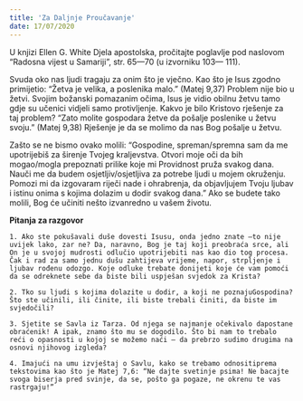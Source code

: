 ```yaml
---
title: 'Za Daljnje Proučavanje'
date: 17/07/2020
---
```


U knjizi Ellen G. White Djela apostolska, pročitajte poglavlje pod naslovom “Radosna vijest u Samariji”, str. 65—70 (u izvorniku 103— 111).

Svuda oko nas ljudi tragaju za onim što je vječno. Kao što je Isus zgodno primijetio: “Žetva je velika, a poslenika malo.” (Matej 9,37) Problem nije bio u žetvi. Svojim božanski pomazanim očima, Isus je vidio obilnu žetvu tamo gdje su učenici vidjeli samo protivljenje. Kakvo je bilo Kristovo rješenje za taj problem? “Zato molite gospodara žetve da pošalje poslenike u žetvu svoju.” (Matej 9,38) Rješenje je da se molimo da nas Bog pošalje u žetvu.

Zašto se ne bismo ovako molili: “Gospodine, spreman/spremna sam da me upotrijebiš za širenje Tvojeg kraljevstva. Otvori moje oči da bih mogao/mogla prepoznati prilike koje mi Providnost pruža svakog dana. Nauči me da budem osjetljiv/osjetljiva za potrebe ljudi u mojem okruženju. Pomozi mi da izgovaram riječi nade i ohrabrenja, da objavljujem Tvoju ljubav i istinu onima s kojima dolazim u dodir svakog dana.” Ako se budete tako molili, Bog će učiniti nešto izvanredno u vašem životu.

**Pitanja za razgovor**

`1.	Ako ste pokušavali duše dovesti Isusu, onda jedno znate —to nije uvijek lako, zar ne? Da, naravno, Bog je taj koji preobraća srce, ali On je u svojoj mudrosti odlučio upotrijebiti nas kao dio tog procesa. Čak i rad za samo jednu dušu zahtijeva vrijeme, napor, strpljenje i ljubav rođenu odozgo. Koje odluke trebate donijeti koje će vam pomoći da se odreknete sebe da biste bili uspješan svjedok za Krista?`

`2.	Tko su ljudi s kojima dolazite u dodir, a koji ne poznajuGospodina? Što ste učinili, ili činite, ili biste trebali činiti, da biste im svjedočili?`

`3.	Sjetite se Savla iz Tarza. Od njega se najmanje očekivalo dapostane obraćenik! A ipak, znamo što mu se dogodilo. Što bi nam to trebalo reći o opasnosti u kojoj se možemo naći — da prebrzo sudimo drugima na osnovi njihovog izgleda?`

`4.	Imajući na umu izvještaj o Savlu, kako se trebamo odnositiprema tekstovima kao što je Matej 7,6: “Ne dajte svetinje psima! Ne bacajte svoga biserja pred svinje, da se, pošto ga pogaze, ne okrenu te vas rastrgaju!”`